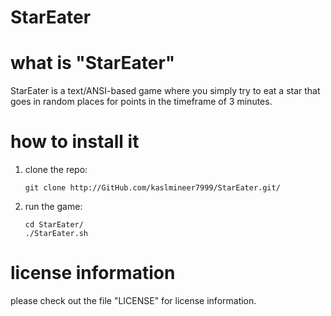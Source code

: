 # StarEater

# what is "StarEater"
StarEater is a text/ANSI-based game where you simply try to eat a star
that goes in random places for points in the timeframe of 3 minutes.

# how to install it
1. clone the repo:
	```
	git clone http://GitHub.com/kaslmineer7999/StarEater.git/
	```
2. run the game:
	```
	cd StarEater/
	./StarEater.sh
	```

# license information
please check out the file "LICENSE" for
license information.
